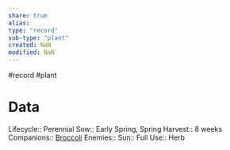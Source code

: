 ```yaml
---
share: true
alias: 
type: "record"
sub-type: "plant"
created: NaN 
modified: NaN
---
```

#record #plant
# Data
Lifecycle:: Perennial
Sow:: Early Spring, Spring
Harvest:: 8 weeks
Companions:: [Broccoli](Broccoli.md)
Enemies:: 
Sun:: Full
Use:: Herb
